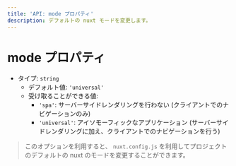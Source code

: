 ```yaml
---
title: 'API: mode プロパティ'
description: デフォルトの nuxt モードを変更します。
---
```


# mode プロパティ
- タイプ: `string`
  - デフォルト値: `'universal'`
  - 受け取ることができる値:
    - `'spa'`: サーバーサイドレンダリングを行わない (クライアントでのナビゲーションのみ)
    - `'universal'`: アイソモーフィックなアプリケーション (サーバーサイドレンダリングに加え、クライアントでのナビゲーションを行う)

> このオプションを利用すると、 `nuxt.config.js` を利用してプロジェクトのデフォルトの nuxt のモードを変更することができます。

